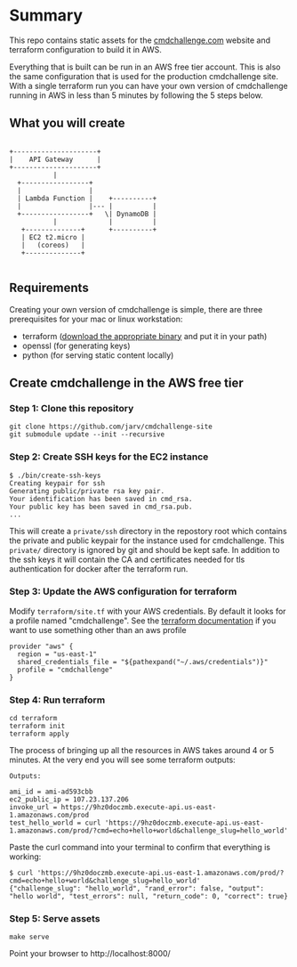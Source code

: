 # Summary

This repo contains static assets for the [cmdchallenge.com](https://cmdchallenge.com) website and terraform
configuration to build it in AWS.

Everything that is built can be run in an AWS free tier account. 
This is also the same configuration that is used for the production cmdchallenge site.
With a single terraform run you can have your own version of cmdchallenge running in AWS in less than 5 minutes
by following the 5 steps below.

## What you will create

```

+---------------------+
|    API Gateway      |
+---------------------+
           |
  +-----------------+
  |                 |
  | Lambda Function |    +----------+
  |                 |--- |          |
  +-----------------+   \| DynamoDB |
           |             |          |
   +--------------+      +----------+
   | EC2 t2.micro |
   |   (coreos)   |
   +--------------+
  
```

## Requirements

Creating your own version of cmdchallenge is simple, there are three prerequisites for your mac or linux workstation:

* terraform ([download the appropriate binary](https://www.terraform.io/downloads.html) and put it in your path)
* openssl (for generating keys)
* python (for serving static content locally)


## Create cmdchallenge in the AWS free tier

### Step 1: Clone this repository

```
git clone https://github.com/jarv/cmdchallenge-site
git submodule update --init --recursive
```

### Step 2: Create SSH keys for the EC2 instance

```
$ ./bin/create-ssh-keys
Creating keypair for ssh
Generating public/private rsa key pair.
Your identification has been saved in cmd_rsa.
Your public key has been saved in cmd_rsa.pub.
...
```

This will create a `private/ssh` directory in the repostory root which contains the private and public keypair for the instance used for cmdchallenge.
This `private/` directory is ignored by git and should be kept safe. In addition to the ssh keys it will contain the CA and certificates needed for tls authentication for docker after the terraform run.

### Step 3: Update the AWS configuration for terraform

Modify `terraform/site.tf` with your AWS credentials. By default it looks for a profile named "cmdchallenge".
See the [terraform documentation](https://www.terraform.io/docs/providers/aws/) if you want to use something other than an aws profile
```
provider "aws" {
  region = "us-east-1"
  shared_credentials_file = "${pathexpand("~/.aws/credentials")}"
  profile = "cmdchallenge"
}
```

### Step 4: Run terraform

```
cd terraform
terraform init
terraform apply
```

The process of bringing up all the resources in AWS takes around 4 or 5 minutes.
At the very end you will see some terraform outputs:


```
Outputs:

ami_id = ami-ad593cbb
ec2_public_ip = 107.23.137.206
invoke_url = https://9hz0doczmb.execute-api.us-east-1.amazonaws.com/prod
test_hello_world = curl 'https://9hz0doczmb.execute-api.us-east-1.amazonaws.com/prod/?cmd=echo+hello+world&challenge_slug=hello_world'
```

Paste the curl command into your terminal to confirm that everything is working:

```
$ curl 'https://9hz0doczmb.execute-api.us-east-1.amazonaws.com/prod/?cmd=echo+hello+world&challenge_slug=hello_world'
{"challenge_slug": "hello_world", "rand_error": false, "output": "hello world", "test_errors": null, "return_code": 0, "correct": true}
```

### Step 5: Serve assets

```
make serve
```

Point your browser to http://localhost:8000/





